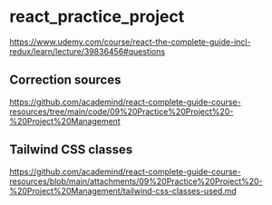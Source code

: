 # react_practice_project

https://www.udemy.com/course/react-the-complete-guide-incl-redux/learn/lecture/39836456#questions

## Correction sources

https://github.com/academind/react-complete-guide-course-resources/tree/main/code/09%20Practice%20Project%20-%20Project%20Management

## Tailwind CSS classes

https://github.com/academind/react-complete-guide-course-resources/blob/main/attachments/09%20Practice%20Project%20-%20Project%20Management/tailwind-css-classes-used.md
